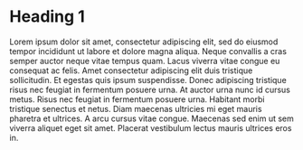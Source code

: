 # Heading 1

Lorem ipsum dolor sit amet, consectetur adipiscing elit, sed do eiusmod tempor incididunt ut labore et dolore magna aliqua. Neque convallis a cras semper auctor neque vitae tempus quam. Lacus viverra vitae congue eu consequat ac felis. Amet consectetur adipiscing elit duis tristique sollicitudin. Et egestas quis ipsum suspendisse. Donec adipiscing tristique risus nec feugiat in fermentum posuere urna. At auctor urna nunc id cursus metus. Risus nec feugiat in fermentum posuere urna. Habitant morbi tristique senectus et netus. Diam maecenas ultricies mi eget mauris pharetra et ultrices. A arcu cursus vitae congue. Maecenas sed enim ut sem viverra aliquet eget sit amet. Placerat vestibulum lectus mauris ultrices eros in.
